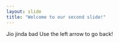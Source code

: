 ```yaml
---
layout: slide
title: "Welcome to our second slide!"
---
```

Jio jinda bad
Use the left arrow to go back!
